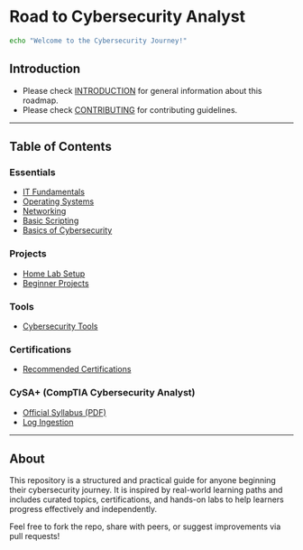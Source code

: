 # Road to Cybersecurity Analyst

```bash
echo "Welcome to the Cybersecurity Journey!"
```

## Introduction

* Please check [INTRODUCTION](INTRODUCTION.md) for general information about this roadmap.
* Please check [CONTRIBUTING](CONTRIBUTION.md) for contributing guidelines.

---

## Table of Contents

### Essentials

* [IT Fundamentals](Essentials/IT-Fundamentals.md)
* [Operating Systems](Essentials/operating-systems.md)
* [Networking](Essentials/networking.md)
* [Basic Scripting](Essentials/basic-scripting.md)
* [Basics of Cybersecurity](Essentials/basics-of-cybersecurity.md)

### Projects

* [Home Lab Setup](Projects/home-lab-setup.md)
* [Beginner Projects](Projects/beginner-projects.md)

### Tools

* [Cybersecurity Tools](tools/cybersecurity-tools.md)

### Certifications

* [Recommended Certifications](certifications/recommended-certifications.md)

### CySA+ (CompTIA Cybersecurity Analyst)

* [Official Syllabus (PDF)](Certs/CySA+/syllabus.pdf)
* [Log Ingestion](Certs/CySA+/LogIngestion.md)


---


## About

This repository is a structured and practical guide for anyone beginning their cybersecurity journey. It is inspired by real-world learning paths and includes curated topics, certifications, and hands-on labs to help learners progress effectively and independently.

Feel free to fork the repo, share with peers, or suggest improvements via pull requests!

